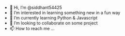 - 👋 Hi, I’m @siddhant54425
- 👀 I’m interested in learning something new in a fun way
- 🌱 I’m currently learning Python & Javascript
- 💞️ I’m looking to collaborate on some project 
- 📫 How to reach me ...

<!---
siddhant54425/siddhant54425 is a ✨ special ✨ repository because its `README.md` (this file) appears on your GitHub profile.
You can click the Preview link to take a look at your changes.
--->
